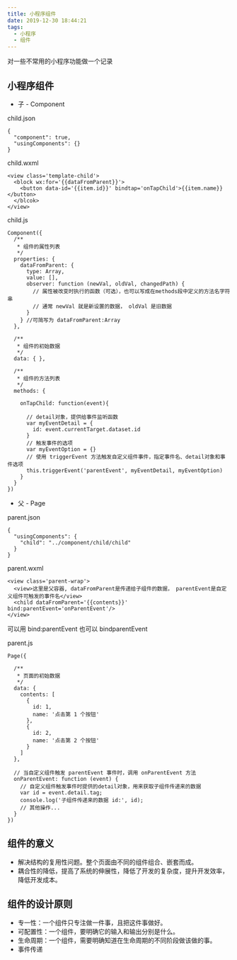 ```yaml
---
title: 小程序组件
date: 2019-12-30 18:44:21
tags:
  - 小程序
  - 组件
---
```


对一些不常用的小程序功能做一个记录
<!-- more -->

## 小程序组件

+ 子 - Component

child.json
```
{
  "component": true,
  "usingComponents": {}
}
```

child.wxml
```
<view class='template-child'>
  <block wx:for='{{dataFromParent}}'>
    <button data-id='{{item.id}}' bindtap='onTapChild'>{{item.name}}</button>
  </blcok>
</view>
```

child.js
```
Component({
  /**
   * 组件的属性列表
   */
  properties: {
    dataFromParent: {
      type: Array,
      value: [],
      observer: function (newVal, oldVal, changedPath) {
        // 属性被改变时执行的函数（可选），也可以写成在methods段中定义的方法名字符串
        // 通常 newVal 就是新设置的数据， oldVal 是旧数据
      }
    } //可简写为 dataFromParent:Array
  },

  /**
   * 组件的初始数据
   */
  data: { },

  /**
   * 组件的方法列表
   */
  methods: {

    onTapChild: function(event){

      // detail对象，提供给事件监听函数
      var myEventDetail = {
        id: event.currentTarget.dataset.id
      }
      // 触发事件的选项
      var myEventOption = {}
      // 使用 triggerEvent 方法触发自定义组件事件，指定事件名、detail对象和事件选项
      this.triggerEvent('parentEvent', myEventDetail, myEventOption)
    }
  }
})
```

+ 父 - Page

parent.json
```
{
  "usingComponents": {
    "child": "../component/child/child"
  }
}
```

parent.wxml
```
<view class='parent-wrap'>
  <view>这里是父容器, dataFromParent是传递给子组件的数据， parentEvent是自定义组件可触发的事件名</view>
  <child dataFromParent='{{contents}}' bind:parentEvent='onParentEvent'/>
</view>
```

可以用 bind:parentEvent  也可以 bindparentEvent

parent.js
```
Page({

  /**
   * 页面的初始数据
   */
  data: {
    contents: [
      {
        id: 1,
        name: '点击第 1 个按钮'
      },
      {
        id: 2,
        name: '点击第 2 个按钮'
      }
    ]
  },

  // 当自定义组件触发 parentEvent 事件时，调用 onParentEvent 方法
  onParentEvent: function (event) {
    // 自定义组件触发事件时提供的detail对象，用来获取子组件传递来的数据
    var id = event.detail.tag;
    console.log('子组件传递来的数据 id:', id);
    // 其他操作...
  }
})
```

## 组件的意义

+ 解决结构的复用性问题。整个页面由不同的组件组合、嵌套而成。
+ 耦合性的降低，提高了系统的伸展性，降低了开发的复杂度，提升开发效率，降低开发成本。

## 组件的设计原则

+ 专一性：一个组件只专注做一件事，且把这件事做好。
+ 可配置性：一个组件，要明确它的输入和输出分别是什么。
+ 生命周期：一个组件，需要明确知道在生命周期的不同阶段做该做的事。
+ 事件传递
